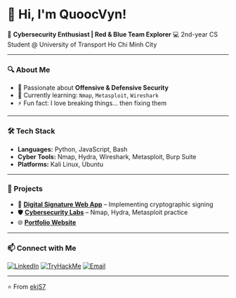 # 👋 Hi, I'm QuoocVyn!

🎯 **Cybersecurity Enthusiast | Red & Blue Team Explorer**
💻 2nd-year CS Student @ University of Transport Ho Chi Minh City

---

### 🔍 About Me
- 🔐 Passionate about **Offensive & Defensive Security**
- 🌱 Currently learning: `Nmap`, `Metasploit`, `Wireshark`
- ⚡ Fun fact: I love breaking things… then fixing them

---

### 🛠️ Tech Stack
- **Languages:** Python, JavaScript, Bash
- **Cyber Tools:** Nmap, Hydra, Wireshark, Metasploit, Burp Suite
- **Platforms:** Kali Linux, Ubuntu

---

### 📌 Projects
- 🔑 **[Digital Signature Web App](https://github.com/yourrepo)** – Implementing cryptographic signing
- 🛡️ **[Cybersecurity Labs](https://github.com/yourrepo)** – Nmap, Hydra, Metasploit practice
- 🌐 **[Portfolio Website](https://yourportfolio.com)**

---

### 📫 Connect with Me
[![LinkedIn](https://img.shields.io/badge/LinkedIn-blue?logo=linkedin&logoColor=white)](https://linkedin.com/in/yourprofile)
[![TryHackMe](https://img.shields.io/badge/TryHackMe-red?logo=tryhackme&logoColor=white)](https://tryhackme.com/p/yourprofile)
[![Email](https://img.shields.io/badge/Email-me-blue?logo=gmail&logoColor=white)](mailto:youremail@example.com)

---

⭐️ From [ekjS7](https://github.com/ekjS7)
